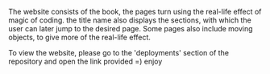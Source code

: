 The website consists of the book, the pages turn using the real-life effect of magic of coding. 
the title name also displays the sections, with which the user can later jump to the desired page.
Some pages also include moving objects, to give more of the real-life effect.

To view the website, please go to the 'deployments' section of the repository and open the link provided =) enjoy

